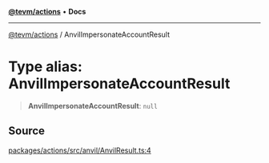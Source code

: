 [**@tevm/actions**](../README.md) • **Docs**

***

[@tevm/actions](../globals.md) / AnvilImpersonateAccountResult

# Type alias: AnvilImpersonateAccountResult

> **AnvilImpersonateAccountResult**: `null`

## Source

[packages/actions/src/anvil/AnvilResult.ts:4](https://github.com/evmts/tevm-monorepo/blob/main/packages/actions/src/anvil/AnvilResult.ts#L4)
